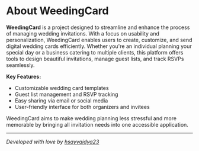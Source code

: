 # About WeedingCard

**WeedingCard** is a project designed to streamline and enhance the process of managing wedding invitations. With a focus on usability and personalization, WeedingCard enables users to create, customize, and send digital wedding cards efficiently. Whether you're an individual planning your special day or a business catering to multiple clients, this platform offers tools to design beautiful invitations, manage guest lists, and track RSVPs seamlessly.

**Key Features:**
- Customizable wedding card templates
- Guest list management and RSVP tracking
- Easy sharing via email or social media
- User-friendly interface for both organizers and invitees

WeedingCard aims to make wedding planning less stressful and more memorable by bringing all invitation needs into one accessible application.

---
*Developed with love by [hsayvaidya23](https://github.com/hsayvaidya23)*
